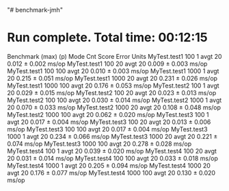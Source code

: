 "# benchmark-jmh" 


# Run complete. Total time: 00:12:15

Benchmark     (max)  (p)  Mode  Cnt  Score   Error  Units
MyTest.test1    100    1  avgt   20  0.012 ± 0.002  ms/op
MyTest.test1    100   20  avgt   20  0.009 ± 0.003  ms/op
MyTest.test1    100  100  avgt   20  0.010 ± 0.003  ms/op
MyTest.test1   1000    1  avgt   20  0.215 ± 0.051  ms/op
MyTest.test1   1000   20  avgt   20  0.231 ± 0.026  ms/op
MyTest.test1   1000  100  avgt   20  0.176 ± 0.053  ms/op
MyTest.test2    100    1  avgt   20  0.029 ± 0.015  ms/op
MyTest.test2    100   20  avgt   20  0.023 ± 0.013  ms/op
MyTest.test2    100  100  avgt   20  0.030 ± 0.014  ms/op
MyTest.test2   1000    1  avgt   20  0.070 ± 0.033  ms/op
MyTest.test2   1000   20  avgt   20  0.108 ± 0.048  ms/op
MyTest.test2   1000  100  avgt   20  0.062 ± 0.020  ms/op
MyTest.test3    100    1  avgt   20  0.017 ± 0.004  ms/op
MyTest.test3    100   20  avgt   20  0.013 ± 0.006  ms/op
MyTest.test3    100  100  avgt   20  0.017 ± 0.004  ms/op
MyTest.test3   1000    1  avgt   20  0.234 ± 0.066  ms/op
MyTest.test3   1000   20  avgt   20  0.221 ± 0.074  ms/op
MyTest.test3   1000  100  avgt   20  0.278 ± 0.028  ms/op
MyTest.test4    100    1  avgt   20  0.039 ± 0.020  ms/op
MyTest.test4    100   20  avgt   20  0.031 ± 0.014  ms/op
MyTest.test4    100  100  avgt   20  0.033 ± 0.018  ms/op
MyTest.test4   1000    1  avgt   20  0.205 ± 0.094  ms/op
MyTest.test4   1000   20  avgt   20  0.176 ± 0.077  ms/op
MyTest.test4   1000  100  avgt   20  0.130 ± 0.020  ms/op